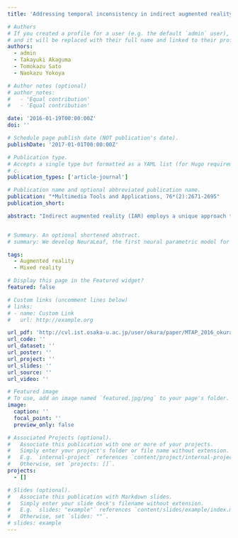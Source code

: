 ```yaml
---
title: 'Addressing temporal inconsistency in indirect augmented reality'

# Authors
# If you created a profile for a user (e.g. the default `admin` user), write the username (folder name) here
# and it will be replaced with their full name and linked to their profile.
authors:
  - admin
  - Takayuki Akaguma
  - Tomokazu Sato
  - Naokazu Yokoya

# Author notes (optional)
# author_notes:
#   - 'Equal contribution'
#   - 'Equal contribution'

date: '2016-01-19T00:00:00Z'
doi: ''

# Schedule page publish date (NOT publication's date).
publishDate: '2017-01-01T00:00:00Z'

# Publication type.
# Accepts a single type but formatted as a YAML list (for Hugo requirements).
# c.
publication_types: ['article-journal']

# Publication name and optional abbreviated publication name.
publication: "*Multimedia Tools and Applications, 76*(2):2671-2695"
publication_short: 

abstract: "Indirect augmented reality (IAR) employs a unique approach to achieve high-quality synthesis of the real world and the virtual world, unlike traditional augmented reality (AR), which superimposes virtual objects in real time. IAR uses pre-captured omnidirectional images and offline superimposition of virtual objects for achieving jitter- and drift-free geometric registration as well as high-quality photometric registration. However, one drawback of IAR is the inconsistency between the real world and the pre-captured image. In this paper, we present a new classification of IAR inconsistencies and analyze the effect of these inconsistencies on the IAR experience. Accordingly, we propose a novel IAR system that reflects real-world illumination changes by selecting an appropriate image from among multiple pre-captured images obtained under various illumination conditions. The results of experiments conducted at an actual historical site show that the consideration of real-world illumination changes improves the realism of the IAR experience."


# Summary. An optional shortened abstract.
# summary: We develop NeuraLeaf, the first neural parametric model for 3D leaves for plant modeling and reconstruction. 

tags:
  - Augmented reality
  - Mixed reality

# Display this page in the Featured widget?
featured: false

# Custom links (uncomment lines below)
# links:
# - name: Custom Link
#   url: http://example.org

url_pdf: 'http://cvl.ist.osaka-u.ac.jp/user/okura/paper/MTAP_2016_okura.pdf'
url_code: ''
url_dataset: ''
url_poster: ''
url_project: ''
url_slides: ''
url_source: ''
url_video: ''

# Featured image
# To use, add an image named `featured.jpg/png` to your page's folder.
image:
  caption: ''
  focal_point: ''
  preview_only: false

# Associated Projects (optional).
#   Associate this publication with one or more of your projects.
#   Simply enter your project's folder or file name without extension.
#   E.g. `internal-project` references `content/project/internal-project/index.md`.
#   Otherwise, set `projects: []`.
projects:
  - []

# Slides (optional).
#   Associate this publication with Markdown slides.
#   Simply enter your slide deck's filename without extension.
#   E.g. `slides: "example"` references `content/slides/example/index.md`.
#   Otherwise, set `slides: ""`.
# slides: example
---
```


<!-- {{% callout note %}}
Click the _Cite_ button above to demo the feature to enable visitors to import publication metadata into their reference management software.
{{% /callout %}}

{{% callout note %}}
Create your slides in Markdown - click the _Slides_ button to check out the example.
{{% /callout %}}

Add the publication's **full text** or **supplementary notes** here. You can use rich formatting such as including [code, math, and images](https://docs.hugoblox.com/content/writing-markdown-latex/). -->
